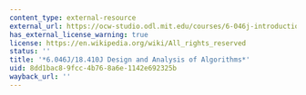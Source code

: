 ```yaml
---
content_type: external-resource
external_url: https://ocw-studio.odl.mit.edu/courses/6-046j-introduction-to-algorithms-sma-5503-fall-2005
has_external_license_warning: true
license: https://en.wikipedia.org/wiki/All_rights_reserved
status: ''
title: '*6.046J/18.410J Design and Analysis of Algorithms*'
uid: 8dd1bac8-9fcc-4b76-8a6e-1142e692325b
wayback_url: ''
---
```

